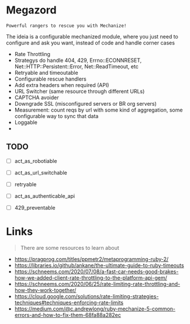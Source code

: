 # Megazord
    Powerful rangers to rescue you with Mechanize!

The ideia is a configurable mechanized module, where you just need to configure and ask you want, instead of code and handle corner cases

* Rate Throttling
* Strategys do handle 404, 429, Errno::ECONNRESET, Net::HTTP::Persistent::Error, Net::ReadTimeout, etc
* Retryable and timeoutable
* Configurable rescue handlers
* Add extra headers when required (API)
* URL Switcher (same resource through different URLs)
* CAPTCHA avoider
* Downgrade SSL (misconfigured servers or BR org servers)
* Measurement: count reqs by url with some kind of aggregation, some configurable way to sync that data
* Loggable
*

## TODO

- [ ] act_as_robotiable
- [ ] act_as_url_switchable
- [ ] retryable
- [ ] act_as_authenticable_api
- [ ] 429_preventable


# Links

> There are some resources to learn about

- https://pragprog.com/titles/ppmetr2/metaprogramming-ruby-2/
- https://libraries.io/github/ankane/the-ultimate-guide-to-ruby-timeouts
- https://schneems.com/2020/07/08/a-fast-car-needs-good-brakes-how-we-added-client-rate-throttling-to-the-platform-api-gem/
- https://schneems.com/2020/06/25/rate-limiting-rate-throttling-and-how-they-work-together/
- https://cloud.google.com/solutions/rate-limiting-strategies-techniques#techniques-enforcing-rate-limits
- https://medium.com/@c.andrewlong/ruby-mechanize-5-common-errors-and-how-to-fix-them-68fa88a282ec
